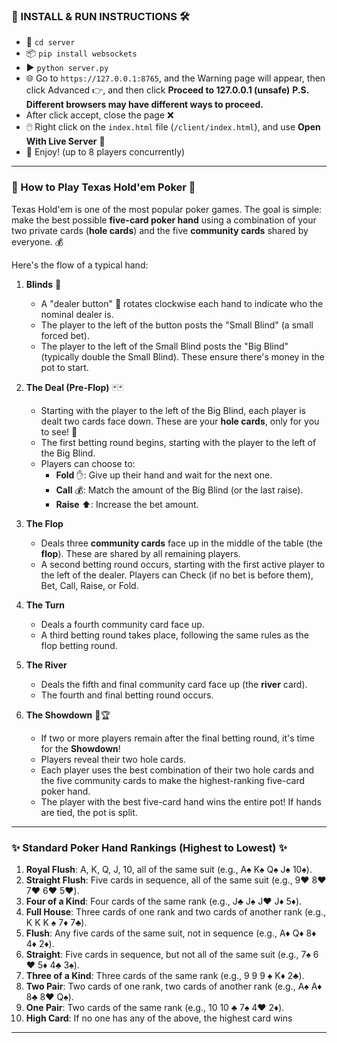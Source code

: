 ### 🚀 INSTALL & RUN INSTRUCTIONS 🛠️

* 📂 `cd server`
* 📦 `pip install websockets` 
* ▶️ `python server.py` 
* 🌐 Go to `https://127.0.0.1:8765`, and the Warning page will appear, then click Advanced 👉, and then click **Proceed to 127.0.0.1 (unsafe)** **P.S. Different browsers may have different ways to proceed.**
* After click accept, close the page ❌
* 🖱️ Right click on the `index.html` file (`/client/index.html`), and use **Open With Live Server** 🚀
* 🎉 Enjoy! (up to 8 players concurrently)

---

### 🌟 How to Play Texas Hold'em Poker 🌟

Texas Hold'em is one of the most popular poker games. The goal is simple: make the best possible **five-card poker hand** using a combination of your two private cards (**hole cards**) and the five **community cards** shared by everyone. 💰

Here's the flow of a typical hand:

1.  **Blinds** 🎰
    * A "dealer button" 🔘 rotates clockwise each hand to indicate who the nominal dealer is.
    * The player to the left of the button posts the "Small Blind" (a small forced bet).
    * The player to the left of the Small Blind posts the "Big Blind" (typically double the Small Blind). These ensure there's money in the pot to start.

2.  **The Deal (Pre-Flop)** 🃏🃏
    * Starting with the player to the left of the Big Blind, each player is dealt two cards face down. These are your **hole cards**, only for you to see! 👀
    * The first betting round begins, starting with the player to the left of the Big Blind.
    * Players can choose to:
        * **Fold** ✋: Give up their hand and wait for the next one.
        * **Call** 💰: Match the amount of the Big Blind (or the last raise).
        * **Raise** ⬆️: Increase the bet amount.

3.  **The Flop** 
    * Deals three **community cards** face up in the middle of the table (the **flop**). These are shared by all remaining players.
    * A second betting round occurs, starting with the first active player to the left of the dealer. Players can Check (if no bet is before them), Bet, Call, Raise, or Fold. 

4.  **The Turn** 
    * Deals a fourth community card face up.
    * A third betting round takes place, following the same rules as the flop betting round. 

5.  **The River** 
    * Deals the fifth and final community card face up (the **river** card).
    * The fourth and final betting round occurs.

6.  **The Showdown** 🎉🏆
    * If two or more players remain after the final betting round, it's time for the **Showdown**!
    * Players reveal their two hole cards.
    * Each player uses the best combination of their two hole cards and the five community cards to make the highest-ranking five-card poker hand.
    * The player with the best five-card hand wins the entire pot! If hands are tied, the pot is split.

---

### ✨ Standard Poker Hand Rankings (Highest to Lowest) ✨

1.  **Royal Flush**: A, K, Q, J, 10, all of the same suit (e.g., A♠️ K♠️ Q♠️ J♠️ 10♠️).
2.  **Straight Flush**: Five cards in sequence, all of the same suit (e.g., 9❤️ 8❤️ 7❤️ 6❤️ 5❤️).
3.  **Four of a Kind**: Four cards of the same rank (e.g., J♣️ J♠️ J❤️ J♦️ 5♦️).
4.  **Full House**: Three cards of one rank and two cards of another rank (e.g., K K K ♠️ 7♦️ 7♣️).
5.  **Flush**: Any five cards of the same suit, not in sequence (e.g., A♦️ Q♦️ 8♦️ 4♦️ 2♦️).
6.  **Straight**: Five cards in sequence, but not all of the same suit (e.g., 7♠️ 6❤️ 5♦️ 4♣️ 3♠️).
7.  **Three of a Kind**: Three cards of the same rank (e.g., 9 9 9 ♠️ K♦️ 2♣️).
8.  **Two Pair**: Two cards of one rank, two cards of another rank (e.g., A♠️ A♦️ 8♣️ 8❤️ Q♠️).
9.  **One Pair**: Two cards of the same rank (e.g., 10 10 ♣️ 7♠️ 4❤️ 2♦️).
10. **High Card**: If no one has any of the above, the highest card wins 

---
